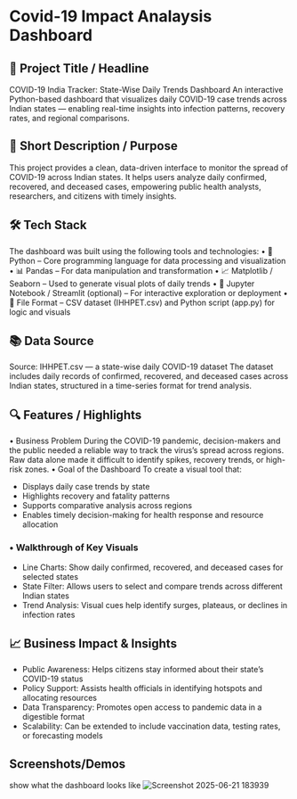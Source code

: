 # Covid-19 Impact Analaysis Dashboard
## 🦠 Project Title / Headline
COVID-19 India Tracker: State-Wise Daily Trends Dashboard
An interactive Python-based dashboard that visualizes daily COVID-19 case trends across Indian states — enabling real-time insights into infection patterns, recovery rates, and regional comparisons.

## 🎯 Short Description / Purpose
This project provides a clean, data-driven interface to monitor the spread of COVID-19 across Indian states. It helps users analyze daily confirmed, recovered, and deceased cases, empowering public health analysts, researchers, and citizens with timely insights.
## 🛠️ Tech Stack
The dashboard was built using the following tools and technologies:
• 🐍 Python – Core programming language for data processing and visualization
• 📊 Pandas – For data manipulation and transformation
• 📈 Matplotlib / Seaborn – Used to generate visual plots of daily trends
• 🧪 Jupyter Notebook / Streamlit (optional) – For interactive exploration or deployment
• 📁 File Format – CSV dataset (IHHPET.csv) and Python script (app.py) for logic and visuals
## 📚 Data Source
Source: IHHPET.csv — a state-wise daily COVID-19 dataset
The dataset includes daily records of confirmed, recovered, and deceased cases across Indian states, structured in a time-series format for trend analysis.
## 🔍 Features / Highlights
• Business Problem
During the COVID-19 pandemic, decision-makers and the public needed a reliable way to track the virus’s spread across regions. Raw data alone made it difficult to identify spikes, recovery trends, or high-risk zones.
• Goal of the Dashboard
To create a visual tool that:
- Displays daily case trends by state
- Highlights recovery and fatality patterns
- Supports comparative analysis across regions
- Enables timely decision-making for health response and resource allocation
### • Walkthrough of Key Visuals
- Line Charts:
Show daily confirmed, recovered, and deceased cases for selected states
- State Filter:
Allows users to select and compare trends across different Indian states
- Trend Analysis:
Visual cues help identify surges, plateaus, or declines in infection rates
## 📈 Business Impact & Insights
- Public Awareness: Helps citizens stay informed about their state’s COVID-19 status
- Policy Support: Assists health officials in identifying hotspots and allocating resources
- Data Transparency: Promotes open access to pandemic data in a digestible format
- Scalability: Can be extended to include vaccination data, testing rates, or forecasting models
## Screenshots/Demos
show what the dashboard looks like
![Screenshot 2025-06-21 183939](https://github.com/user-attachments/assets/9437b25d-b4e8-46ed-b6ad-8a1294a7e9da)



